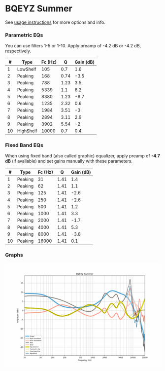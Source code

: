 # BQEYZ Summer
See [usage instructions](https://github.com/jaakkopasanen/AutoEq#usage) for more options and info.

### Parametric EQs
You can use filters 1-5 or 1-10. Apply preamp of -4.2 dB or -4.2 dB, respectively.

|   # | Type      |   Fc (Hz) |    Q |   Gain (dB) |
|-----|-----------|-----------|------|-------------|
|   1 | LowShelf  |       105 | 0.7  |         1.6 |
|   2 | Peaking   |       168 | 0.74 |        -3.5 |
|   3 | Peaking   |       788 | 1.23 |         3.5 |
|   4 | Peaking   |      5339 | 1.1  |         6.2 |
|   5 | Peaking   |      8380 | 1.23 |        -6.7 |
|   6 | Peaking   |      1235 | 2.32 |         0.6 |
|   7 | Peaking   |      1984 | 3.51 |        -3   |
|   8 | Peaking   |      2894 | 3.11 |         2.9 |
|   9 | Peaking   |      3902 | 5.54 |        -2   |
|  10 | HighShelf |     10000 | 0.7  |         0.4 |

### Fixed Band EQs
When using fixed band (also called graphic) equalizer, apply preamp of **-4.7 dB** (if available) and set gains manually with these parameters.

|   # | Type    |   Fc (Hz) |    Q |   Gain (dB) |
|-----|---------|-----------|------|-------------|
|   1 | Peaking |        31 | 1.41 |         1.4 |
|   2 | Peaking |        62 | 1.41 |         1.1 |
|   3 | Peaking |       125 | 1.41 |        -2.6 |
|   4 | Peaking |       250 | 1.41 |        -2.6 |
|   5 | Peaking |       500 | 1.41 |         1.2 |
|   6 | Peaking |      1000 | 1.41 |         3.3 |
|   7 | Peaking |      2000 | 1.41 |        -1.7 |
|   8 | Peaking |      4000 | 1.41 |         5.3 |
|   9 | Peaking |      8000 | 1.41 |        -3.8 |
|  10 | Peaking |     16000 | 1.41 |         0.1 |

### Graphs
![](./BQEYZ%20Summer.png)
